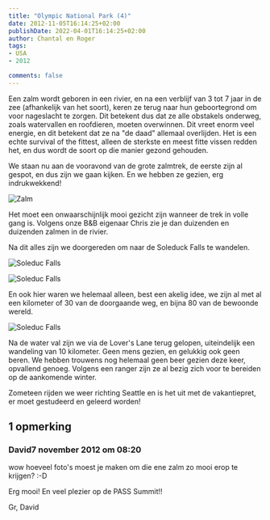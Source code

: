 ```yaml
---
title: "Olympic National Park (4)"
date: 2012-11-05T16:14:25+02:00
publishDate: 2022-04-01T16:14:25+02:00
author: Chantal en Roger
tags:
- USA
- 2012

comments: false
---
```


Een zalm wordt geboren in een rivier, en na een verblijf van 3 tot 7 jaar in de zee (afhankelijk van het soort), keren ze terug naar hun geboortegrond om voor nageslacht te zorgen. Dit betekent dus dat ze alle obstakels onderweg, zoals watervallen en roofdieren, moeten overwinnen. Dit vreet enorm veel energie, en dit betekent dat ze na "de daad" allemaal overlijden. Het is een echte survival of the fittest, alleen de sterkste en meest fitte vissen redden het, en dus wordt de soort op die manier gezond gehouden.

We staan nu aan de vooravond van de grote zalmtrek, de eerste zijn al gespot, en dus zijn we gaan kijken. En we hebben ze gezien, erg indrukwekkend!

![Zalm](./images/IMG_2292.JPG)

Het moet een onwaarschijnlijk mooi gezicht zijn wanneer de trek in volle gang is. Volgens onze B&B eigenaar Chris zie je dan duizenden en duizenden zalmen in de rivier.

Na dit alles zijn we doorgereden om naar de Soleduck Falls te wandelen.

![Soleduc Falls](./images/IMG_2310.JPG)

![Soleduc Falls](./images/IMG_2319.JPG)

En ook hier waren we helemaal alleen, best een akelig idee, we zijn al met al een kilometer of 30 van de doorgaande weg, en bijna 80 van de bewoonde wereld.

![Soleduc Falls](./images/IMG_2336.JPG)

Na de water val zijn we via de Lover's Lane terug gelopen, uiteindelijk een wandeling van 10 kilometer. Geen mens gezien, en gelukkig ook geen beren. We hebben trouwens nog helemaal geen beer gezien deze keer, opvallend genoeg. Volgens een ranger zijn ze al bezig zich voor te bereiden op de aankomende winter.

Zometeen rijden we weer richting Seattle en is het uit met de vakantiepret, er moet gestudeerd en geleerd worden!

## 1 opmerking

### David7 november 2012 om 08:20

wow hoeveel foto's moest je maken om die ene zalm zo mooi erop te krijgen? :-D

Erg mooi! En veel plezier op de PASS Summit!!

Gr,
David
